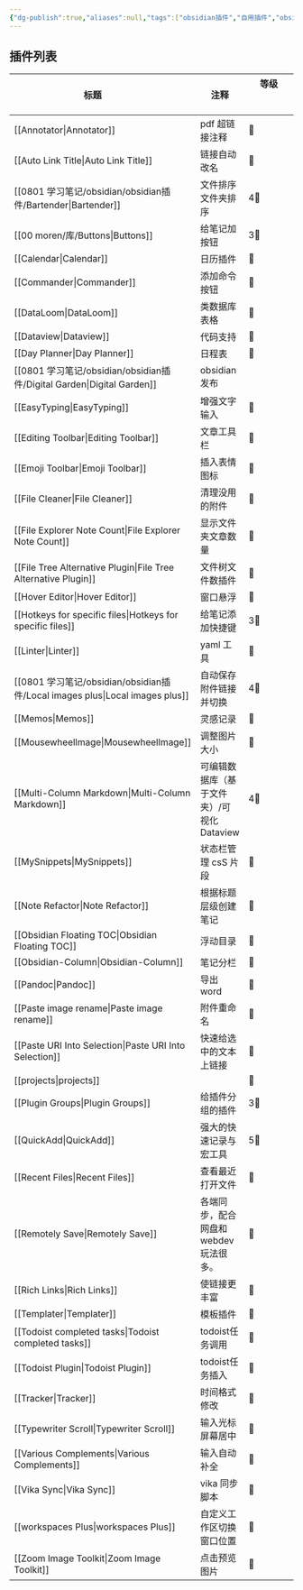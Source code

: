 ```yaml
---
{"dg-publish":true,"aliases":null,"tags":["obsidian插件","自用插件","obsidian"],"title":"obsidian插件合集及教程导航","permalink":"/0801 学习笔记/obsidian/obsidian插件/obsidian插件合集及教程/","dgPassFrontmatter":true,"noteIcon":""}
---
```


## 插件列表
|标题     |注释|等级             |
|---|---|---|
|[[Annotator\|Annotator]]|pdf 超链接注释 |🌟 |
| [[Auto Link Title\|Auto Link Title]]|链接自动改名 |🌟|
|[[0801 学习笔记/obsidian/obsidian插件/Bartender\|Bartender]]|文件排序文件夹排序 |4🌟|  |
|[[00 moren/库/Buttons\|Buttons]]|给笔记加按钮 |3🌟|
|[[Calendar\|Calendar]] |日历插件|🌟|
|[[Commander\|Commander]]|添加命令按钮|🌟|
|[[DataLoom\|DataLoom]]|类数据库表格 |🌟 |
|[[Dataview\|Dataview]]|代码支持 |🌟|
| [[Day Planner\|Day Planner]]|日程表|🌟|
|[[0801 学习笔记/obsidian/obsidian插件/Digital Garden\|Digital Garden]]|obsidian发布|  |
|[[EasyTyping\|EasyTyping]] |增强文字输入 |🌟|
|[[Editing Toolbar\|Editing Toolbar]] |文章工具栏 |🌟|
|[[Emoji Toolbar\|Emoji Toolbar]]|插入表情图标|🌟|
|[[File Cleaner\|File Cleaner]]|清理没用的附件|🌟|
|[[File Explorer Note Count\|File Explorer Note Count]]|显示文件夹文章数量|🌟|
|[[File Tree Alternative Plugin\|File Tree Alternative Plugin]]|文件树文件数插件|🌟|
| [[Hover Editor\|Hover Editor]] |窗口悬浮 |🌟|
|[[Hotkeys for specific files\|Hotkeys for specific files]]|给笔记添加快捷键 |3🌟 |
| [[Linter\|Linter]]|yaml 工具 |🌟 |
|[[0801 学习笔记/obsidian/obsidian插件/Local images plus\|Local images plus]]|自动保存附件链接并切换|4🌟|
|[[Memos\|Memos]] |灵感记录 |🌟|
|[[Mousewheellmage\|Mousewheellmage]]|调整图片大小 |🌟 |
|[[Multi-Column Markdown\|Multi-Column Markdown]] |可编辑数据库（基于文件夹）/可视化 Dataview |4🌟|
|[[MySnippets\|MySnippets]]|状态栏管理 csS 片段|🌟|
|[[Note Refactor\|Note Refactor]]|根据标题层级创建笔记 |🌟|
|[[Obsidian Floating TOC\|Obsidian Floating TOC]]|浮动目录 |🌟|
|[[Obsidian-Column\|Obsidian-Column]]|笔记分栏|🌟|
|[[Pandoc\|Pandoc]]|导出word|🌟|
|[[Paste image rename\|Paste image rename]]|附件重命名|🌟|
|[[Paste URI Into Selection\|Paste URI Into Selection]]|快速给选中的文本上链接|🌟|
|[[projects\|projects]]|  |🌟 |
|[[Plugin Groups\|Plugin Groups]]|给插件分组的插件|3🌟|
|[[QuickAdd\|QuickAdd]]|强大的快速记录与宏工具|5🌟 |
|[[Recent Files\|Recent Files]]|查看最近打开文件|🌟 |
|[[Remotely Save\|Remotely Save]]|各端同步，配合网盘和webdev玩法很多。|🌟|
|[[Rich Links\|Rich Links]]|使链接更丰富|🌟|
|[[Templater\|Templater]]|模板插件 |🌟|
|[[Todoist completed tasks\|Todoist completed tasks]]|todoist任务调用|🌟|
|[[Todoist Plugin\|Todoist Plugin]]|todoist任务插入 |🌟|
|[[Tracker\|Tracker]]|时间格式修改|🌟|
|[[Typewriter Scroll\|Typewriter Scroll]]|输入光标屏幕居中|🌟|
|[[Various Complements\|Various Complements]]|输入自动补全|🌟|
|[[Vika Sync\|Vika Sync]]|vika 同步脚本 |🌟|
|[[workspaces Plus\|workspaces Plus]]|自定义工作区切换窗口位置 |🌟 |
|[[Zoom Image Toolkit\|Zoom Image Toolkit]] |点击预览图片 |🌟|

   

